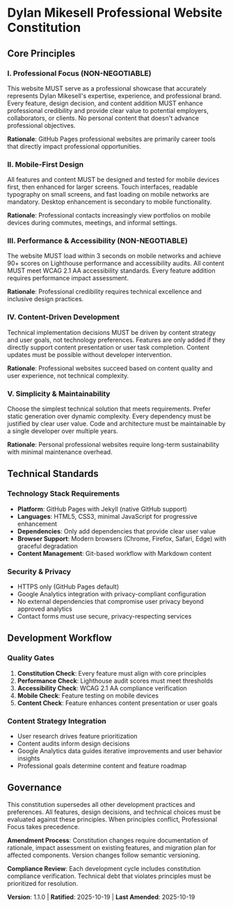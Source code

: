 <!--
Sync Impact Report:
- Version change: 1.0.0 → 1.1.0
- MINOR version bump: Added Google Analytics specification to Technical Standards
- Modified sections: Security & Privacy, Content Strategy Integration
- Templates alignment: ✅ No template updates required (analytics is implementation detail)
- Follow-up TODOs: None - Google Analytics integration specified
-->

# Dylan Mikesell Professional Website Constitution

## Core Principles

### I. Professional Focus (NON-NEGOTIABLE)
This website MUST serve as a professional showcase that accurately represents Dylan Mikesell's expertise, experience, and professional brand. Every feature, design decision, and content addition MUST enhance professional credibility and provide clear value to potential employers, collaborators, or clients. No personal content that doesn't advance professional objectives.

**Rationale**: GitHub Pages professional websites are primarily career tools that directly impact professional opportunities.

### II. Mobile-First Design
All features and content MUST be designed and tested for mobile devices first, then enhanced for larger screens. Touch interfaces, readable typography on small screens, and fast loading on mobile networks are mandatory. Desktop enhancement is secondary to mobile functionality.

**Rationale**: Professional contacts increasingly view portfolios on mobile devices during commutes, meetings, and informal settings.

### III. Performance & Accessibility (NON-NEGOTIABLE)
The website MUST load within 3 seconds on mobile networks and achieve 90+ scores on Lighthouse performance and accessibility audits. All content MUST meet WCAG 2.1 AA accessibility standards. Every feature addition requires performance impact assessment.

**Rationale**: Professional credibility requires technical excellence and inclusive design practices.

### IV. Content-Driven Development
Technical implementation decisions MUST be driven by content strategy and user goals, not technology preferences. Features are only added if they directly support content presentation or user task completion. Content updates must be possible without developer intervention.

**Rationale**: Professional websites succeed based on content quality and user experience, not technical complexity.

### V. Simplicity & Maintainability
Choose the simplest technical solution that meets requirements. Prefer static generation over dynamic complexity. Every dependency must be justified by clear user value. Code and architecture must be maintainable by a single developer over multiple years.

**Rationale**: Personal professional websites require long-term sustainability with minimal maintenance overhead.

## Technical Standards

### Technology Stack Requirements
- **Platform**: GitHub Pages with Jekyll (native GitHub support)
- **Languages**: HTML5, CSS3, minimal JavaScript for progressive enhancement
- **Dependencies**: Only add dependencies that provide clear user value
- **Browser Support**: Modern browsers (Chrome, Firefox, Safari, Edge) with graceful degradation
- **Content Management**: Git-based workflow with Markdown content

### Security & Privacy
- HTTPS only (GitHub Pages default)
- Google Analytics integration with privacy-compliant configuration
- No external dependencies that compromise user privacy beyond approved analytics
- Contact forms must use secure, privacy-respecting services

## Development Workflow

### Quality Gates
1. **Constitution Check**: Every feature must align with core principles
2. **Performance Check**: Lighthouse audit scores must meet thresholds
3. **Accessibility Check**: WCAG 2.1 AA compliance verification
4. **Mobile Check**: Feature testing on mobile devices
5. **Content Check**: Feature enhances content presentation or user goals

### Content Strategy Integration
- User research drives feature prioritization
- Content audits inform design decisions
- Google Analytics data guides iterative improvements and user behavior insights
- Professional goals determine content and feature roadmap

## Governance

This constitution supersedes all other development practices and preferences. All features, design decisions, and technical choices must be evaluated against these principles. When principles conflict, Professional Focus takes precedence.

**Amendment Process**: Constitution changes require documentation of rationale, impact assessment on existing features, and migration plan for affected components. Version changes follow semantic versioning.

**Compliance Review**: Each development cycle includes constitution compliance verification. Technical debt that violates principles must be prioritized for resolution.

**Version**: 1.1.0 | **Ratified**: 2025-10-19 | **Last Amended**: 2025-10-19
